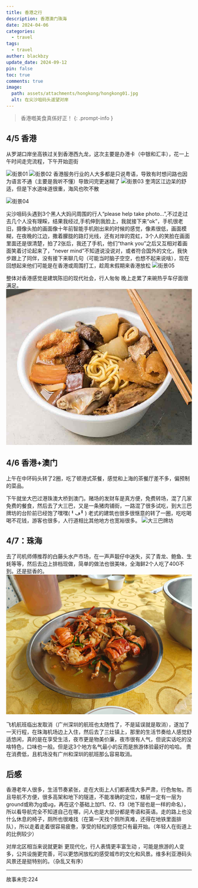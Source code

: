 ```yaml
---
title: 香港之行
description: 香港澳门珠海
date: 2024-04-06
categories:
  - travel
tags:
  - travel
auther: blackbzy
update_date: 2024-09-12
pin: false
toc: true
comments: true
image:
  path: assets/attachments/hongkong/hongkong01.jpg
  alt: 在尖沙咀码头遥望对岸
---
```


> 香港嘅美食真係好正！
{: .prompt-info }

## 4/5 香港
从罗湖口岸坐高铁过关到香港西九龙，这次主要是办港卡（中银和汇丰），花一上午时间走完流程，下午开始逛街

![街景01](assets/attachments/hongkong/hongkong02.jpg)
![街景02](assets/attachments/hongkong/hongkong03.jpg)
香港服务行业的人大多都是只说粤语，导致有时想问路也因为语言不通（主要是我听不懂）导致问完更迷糊了
![街景03](assets/attachments/hongkong/hongkong04.jpg)
奎湾区江边呆的舒适，但是下水道味道很重，海风也吹不散

![街景04](assets/attachments/hongkong/hongkong05.jpg)

尖沙咀码头遇到3个黑人大妈问周围的行人“please help take photo...”,不过走过去几个人没有理睬，结果我经过,手机伸到我脸上，我就接下来“ok”，手机很老旧，摄像头拍的画面像十年前智能手机刚出来的时候的感觉，像素很低，画面模糊，在夜晚的江边，撒着朦胧的路灯光线，还有对岸的霓虹，3个人的笑脸在画面里面还是很清楚，拍了2张后，我还了手机，他们“thank you”之后又互相对着画面笑着讨论起来了，“never mind”不知道说没说对，或者符合国外的文化，我快步跟上了同伴，没有接下来聊几句（可能当时脑子空空，也想不起来说啥），现在回想起来他们可能是在香港或周围打工，趁周末假期来香港放松
![街景05](assets/attachments/hongkong/hongkong06.jpg)

整体对香港感觉是建筑陈旧的现代社会，行人匆匆
晚上走累了来碗热乎车仔面很满足。
![满当当车仔面，配料很足](assets/attachments/hongkong/hongkong07.jpg)

## 4/6 香港+澳门
上午在中环码头转了2圈，吃了顿港式茶餐，感觉和上海的茶餐厅差不多，偏预制的菜品。

下午就坐大巴过港珠澳大桥到澳门。赌场的发财车是真方便，免费转场，混了几家免费的餐食，然后去了大三巴，又是一条猪肉铺街，一路混了很多试吃，到大三巴牌坊的台阶前已经饱了嘿嘿(╹ڡ╹ )
老式的建筑也很多很惬意的转了一圈，吃吃喝喝不花钱，游客也很多，人行道相比其他地方也宽裕很多。
![大三巴牌坊](assets/attachments/hongkong/hongkong08.jpg)

## 4/7：珠海
去了司机师傅推荐的白藤头水产市场，在一声声靓仔中迷失，买了青龙、鲍鱼、生蚝等等，然后去边上排档现做，简单的做法也很美味，全海鲜2个人吃了400不到。还是挺香的。
![青龙](assets/attachments/hongkong/hongkong09.jpg)

飞机航班临出发取消（广州深圳的航班也太随性了，不是延误就是取消），遂加了一天行程，在珠海机场边上入住，然后去了三灶镇上，那里的生活节奏给人感觉舒适悠闲，真的是在享受生活，夜市更是物美价廉，夜市很有人气，但说实话吃的没啥特色，口味也一般。但是这3个地方名气最小的反而是旅游体验最好的哈哈。
贵在消费低，且机场没有广州和深圳的航班那么容易取消。
## 后感
香港老年人很多，生活节奏紧张，走在大街上人们都表情大多严肃，行色匆匆。而且导航不方便，很多高架和地下的隧道，不能准确的定位，楼层一定有一层为ground或称为g或ug，再在这个基础上加f1、f2、f3（地下层也是一样的命名），所以看导航完全不知道自己在哪，问人也是大部分都是粤语和英语。走的路上也没什么休息的椅子，厕所也很难找（在第一天找个厕所真难，还得在地铁里面排队），所以走着走着很容易疲惫，享受的轻松的感觉只有最开始。（年轻人在街道上的比例较少）

对岸北区相当来说就更新 更现代化，行人表情更丰富生动 ，可能是旅游的人变多，公共设施更完善，可以更悠闲放松的感受城市的文化和风景。维多利亚港码头风景还是挺特别的。（杂乱又有序）


---
故事未完:224